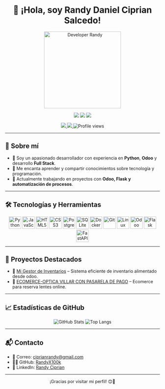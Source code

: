 <h1 align="center">👋 ¡Hola, soy Randy Daniel Ciprian Salcedo!</h1>

<p align="center">
  <img src="https://raw.githubusercontent.com/TheDudeThatCode/TheDudeThatCode/master/Assets/Designer.gif" width="250" alt="Developer Randy" />
</p>

<p align="center">
  <img src="https://img.shields.io/badge/Python-Developer-blue.svg" />
  <img src="https://img.shields.io/badge/Odoo-Expert-purple.svg" />
  <img src="https://img.shields.io/badge/Full--Stack-Developer-orange.svg" />
</p>

<p align="center">
  <a href="https://randyciprian.netlify.app/" target="_blank">
    <img src="https://img.shields.io/badge/Portafolio-Web-informational?style=flat&logo=github&color=blue" />
  </a>
  <a href="https://www.linkedin.com/in/randy-ciprian-85ab07278/" target="_blank">
    <img src="https://img.shields.io/badge/LinkedIn-RandyCiprian-blue?logo=linkedin" />
  </a>
  <img src="https://komarev.com/ghpvc/?username=RandyX100k&color=blue" alt="Profile views" />
</p>

---

## 🚀 Sobre mí

- 🔹 Soy un apasionado desarrollador con experiencia en **Python**, **Odoo** y desarrollo **Full Stack**.
- 🔹 Me encanta aprender y compartir conocimientos sobre tecnología y programación.
- 🔹 Actualmente trabajando en proyectos con **Odoo, Flask y automatización de procesos**.

---

## 🛠️ Tecnologías y Herramientas

<p align="center">
  <img src="https://cdn.jsdelivr.net/gh/devicons/devicon/icons/python/python-original.svg" width="40" title="Python"/>
  <img src="https://cdn.jsdelivr.net/gh/devicons/devicon/icons/javascript/javascript-original.svg" width="40" title="JavaScript"/>
  <img src="https://cdn.jsdelivr.net/gh/devicons/devicon/icons/html5/html5-original.svg" width="40" title="HTML5"/>
  <img src="https://cdn.jsdelivr.net/gh/devicons/devicon/icons/css3/css3-original.svg" width="40" title="CSS3"/>
  <img src="https://cdn.jsdelivr.net/gh/devicons/devicon/icons/postgresql/postgresql-original.svg" width="40" title="PostgreSQL"/>
  <img src="https://cdn.jsdelivr.net/gh/devicons/devicon/icons/sqlite/sqlite-original.svg" width="40" title="SQLite"/>
  <img src="https://cdn.jsdelivr.net/gh/devicons/devicon/icons/docker/docker-original.svg" width="40" title="Docker"/>
  <img src="https://cdn.jsdelivr.net/gh/devicons/devicon/icons/git/git-original.svg" width="40" title="Git"/>
  <img src="https://cdn.jsdelivr.net/gh/devicons/devicon/icons/linux/linux-original.svg" width="40" title="Linux"/>
  <img src="https://img.utdstc.com/icon/390/bef/390bef65bfd085818f4e1bb65eea8ad81d8eaef33f8c5cf45179c43543aa9ca8:200" width="40" title="Odoo"/>
  <img src="https://img.icons8.com/fluency/48/000000/flask.png" width="40" title="Flask"/>
  <img src="https://img.icons8.com/fluency/48/000000/api.png" width="40" title="FastAPI"/>
</p>

---

## 📌 Proyectos Destacados

- 📌 [Mi Gestor de Inventarios](https://ecommerce-villar-nz9h.onrender.com/) – Sistema eficiente de inventario alimentado desde odoo.
- 📌 [ECOMERCE-OPTICA VILLAR CON PASARELA DE PAGO](https://tienda.opticavillar.com/) – Ecomerce para reserva lentes online.

---

## 📈 Estadísticas de GitHub

<p align="center">
  <img src="https://github-readme-stats.vercel.app/api?username=RandyX100k&show_icons=true&theme=radical" alt="GitHub Stats" />
  <img src="https://github-readme-stats.vercel.app/api/top-langs/?username=RandyX100k&layout=compact&theme=radical" alt="Top Langs" />
</p>

---

## 📬 Contacto

- 📧 Correo: ciprianrandy@gmail.com  
- 👨‍💻 GitHub: [RandyX100k](https://github.com/RandyX100k)  
- 💼 LinkedIn: [Randy Ciprian](https://www.linkedin.com/in/randy-ciprian-85ab07278/)

---

<p align="center">¡Gracias por visitar mi perfil! 😊🚀</p>
